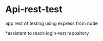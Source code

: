 # Api-rest-test
app rest of testing using express from node

*assistant to react-login-test repository
